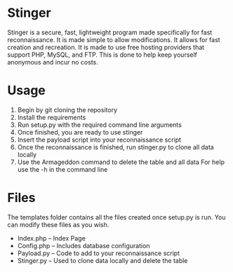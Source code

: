 # Stinger
Stinger is a secure, fast, lightweight program made specifically for fast reconnaissance. It is made simple to allow modifications. It allows for fast creation and recreation. It is made to use free hosting providers that support PHP, MySQL, and FTP. This is done to help keep yourself anonymous and incur no costs. 

# Usage
1. Begin by git cloning the repository 
2. Install the requirements
3. Run setup.py with the required command line arguments
4. Once finished, you are ready to use stinger
5. Insert the payload script into your reconnaissance script
6. Once the reconnaissance is finished, run stinger.py to clone all data locally
7. Use the Armageddon command to delete the table and all data
For help use the -h in the command line

# Files
The templates folder contains all the files created once setup.py is run. You can modify these files as you wish. 
* Index.php – Index Page
* Config.php – Includes database configuration
* Payload.py – Code to add to your reconnaissance script
* Stinger.py – Used to clone data locally and delete the table
